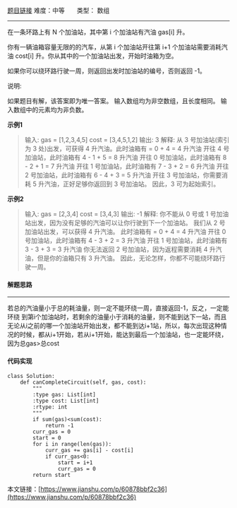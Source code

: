  [题目链接](https://leetcode-cn.com/problems/gas-station/)
难度：中等          &nbsp;&nbsp;&nbsp;&nbsp;&nbsp;&nbsp;类型：  数组
***
 在一条环路上有 N 个加油站，其中第 i 个加油站有汽油 gas[i] 升。

你有一辆油箱容量无限的的汽车，从第 i 个加油站开往第 i+1 个加油站需要消耗汽油 cost[i] 升。你从其中的一个加油站出发，开始时油箱为空。

如果你可以绕环路行驶一周，则返回出发时加油站的编号，否则返回 -1。

说明: 

如果题目有解，该答案即为唯一答案。
输入数组均为非空数组，且长度相同。
输入数组中的元素均为非负数。
 
 
**示例1**
> 输入: 
gas  = [1,2,3,4,5]
cost = [3,4,5,1,2]
输出: 3
解释:
从 3 号加油站(索引为 3 处)出发，可获得 4 升汽油。此时油箱有 = 0 + 4 = 4 升汽油
开往 4 号加油站，此时油箱有 4 - 1 + 5 = 8 升汽油
开往 0 号加油站，此时油箱有 8 - 2 + 1 = 7 升汽油
开往 1 号加油站，此时油箱有 7 - 3 + 2 = 6 升汽油
开往 2 号加油站，此时油箱有 6 - 4 + 3 = 5 升汽油
开往 3 号加油站，你需要消耗 5 升汽油，正好足够你返回到 3 号加油站。
因此，3 可为起始索引。

**示例2**
> 输入: 
gas  = [2,3,4]
cost = [3,4,3]
输出: -1
解释:
你不能从 0 号或 1 号加油站出发，因为没有足够的汽油可以让你行驶到下一个加油站。
我们从 2 号加油站出发，可以获得 4 升汽油。 此时油箱有 = 0 + 4 = 4 升汽油
开往 0 号加油站，此时油箱有 4 - 3 + 2 = 3 升汽油
开往 1 号加油站，此时油箱有 3 - 3 + 3 = 3 升汽油
你无法返回 2 号加油站，因为返程需要消耗 4 升汽油，但是你的油箱只有 3 升汽油。
因此，无论怎样，你都不可能绕环路行驶一周。

#### 解题思路
***
若总的汽油量小于总的耗油量，则一定不能环绕一周，直接返回-1，反之，一定能环绕
 到第i个加油站时，若剩余的油量小于消耗的油量，则不能到达下一站，而且无论从i之前的哪一个加油站开始出发，都不能到达i+1站，所以，每次出现这种情况的时候，都从i+1开始，若从i+1开始，能达到最后一个加油站，也一定能环绕，因为总gas>总cost



#### 代码实现
```
class Solution:
    def canCompleteCircuit(self, gas, cost):
        """
        :type gas: List[int]
        :type cost: List[int]
        :rtype: int
        """
        if sum(gas)<sum(cost):
            return -1
        curr_gas = 0
        start = 0
        for i in range(len(gas)):
            curr_gas += gas[i] - cost[i]
            if curr_gas<0:
                start = i+1
                curr_gas = 0
        return start
```

本文链接：[https://www.jianshu.com/p/60878bbf2c36](https://www.jianshu.com/p/60878bbf2c36)
